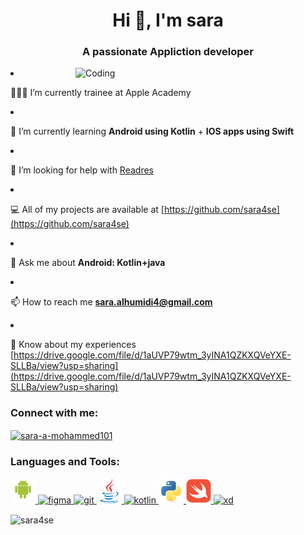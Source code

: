 
<h1 align="center" >Hi 👋, I'm sara</h1>
<h3 align="center">A passionate Appliction developer</h3>
<img align="right" alt="Coding" width="400" src="https://media1.giphy.com/media/LMcB8XospGZO8UQq87/giphy.gif?cid=ecf05e47npj5xbx1zkqzk9en5vaj7uplsoe2r9wp1t92zy8r&rid=giphy.gif&ct=g")

- 👩🏻‍💻 I’m currently trainee at Apple Academy 

- 🌱 I’m currently learning **Android using Kotlin** + **IOS apps using Swift**

- 🤝 I’m looking for help with [Readres](https://github.com/sara4se/Readers)

- 💻 All of my projects are available at [https://github.com/sara4se](https://github.com/sara4se)

- 💬 Ask me about **Android: Kotlin+java**

- 📫 How to reach me **sara.alhumidi4@gmail.com**

- 📄 Know about my experiences [https://drive.google.com/file/d/1aUVP79wtm_3yINA1QZKXQVeYXE-SLLBa/view?usp=sharing](https://drive.google.com/file/d/1aUVP79wtm_3yINA1QZKXQVeYXE-SLLBa/view?usp=sharing)

<h3 align="left">Connect with me:</h3>
<p align="left">
<a href="https://linkedin.com/in/sara-a-mohammed101" target="blank"><img align="center" src="https://raw.githubusercontent.com/rahuldkjain/github-profile-readme-generator/master/src/images/icons/Social/linked-in-alt.svg" alt="sara-a-mohammed101" height="30" width="40" /></a>
</p>

<h3 align="left">Languages and Tools:</h3>
<p align="left"> <a href="https://developer.android.com" target="_blank" rel="noreferrer"> <img src="https://raw.githubusercontent.com/devicons/devicon/master/icons/android/android-original-wordmark.svg" alt="android" width="40" height="40"/> </a> <a href="https://www.figma.com/" target="_blank" rel="noreferrer"> <img src="https://www.vectorlogo.zone/logos/figma/figma-icon.svg" alt="figma" width="40" height="40"/> </a> <a href="https://git-scm.com/" target="_blank" rel="noreferrer"> <img src="https://www.vectorlogo.zone/logos/git-scm/git-scm-icon.svg" alt="git" width="40" height="40"/> </a> <a href="https://www.java.com" target="_blank" rel="noreferrer"> <img src="https://raw.githubusercontent.com/devicons/devicon/master/icons/java/java-original.svg" alt="java" width="40" height="40"/> </a> <a href="https://kotlinlang.org" target="_blank" rel="noreferrer"> <img src="https://www.vectorlogo.zone/logos/kotlinlang/kotlinlang-icon.svg" alt="kotlin" width="40" height="40"/> </a> <a href="https://www.python.org" target="_blank" rel="noreferrer"> <img src="https://raw.githubusercontent.com/devicons/devicon/master/icons/python/python-original.svg" alt="python" width="40" height="40"/> </a> <a href="https://developer.apple.com/swift/" target="_blank" rel="noreferrer"> <img src="https://raw.githubusercontent.com/devicons/devicon/master/icons/swift/swift-original.svg" alt="swift" width="40" height="40"/> </a> <a href="https://www.adobe.com/products/xd.html" target="_blank" rel="noreferrer"> <img src="https://cdn.worldvectorlogo.com/logos/adobe-xd.svg" alt="xd" width="40" height="40"/> </a> </p>

<p><img align="center" src="https://github-readme-stats.vercel.app/api/top-langs?username=sara4se&show_icons=true&locale=en&layout=compact" alt="sara4se" /></p>
